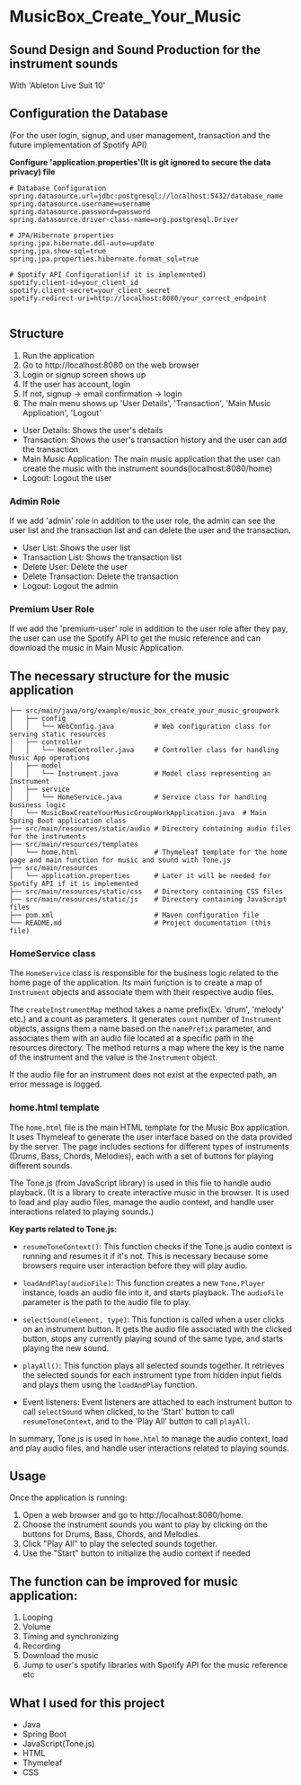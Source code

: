 # MusicBox_Create_Your_Music

## Sound Design and Sound Production for the instrument sounds

With 'Ableton Live Suit 10'

## Configuration the Database
(For the user login, signup, and user management, transaction and the future implementation of Spotify API)

**Configure 'application.properties'(It is git ignored to secure the data privacy) file**

```
# Database Configuration
spring.datasource.url=jdbc:postgresql://localhost:5432/database_name
spring.datasource.username=username
spring.datasource.password=password
spring.datasource.driver-class-name=org.postgresql.Driver

# JPA/Hibernate properties
spring.jpa.hibernate.ddl-auto=update
spring.jpa.show-sql=true
spring.jpa.properties.hibernate.format_sql=true

# Spotify API Configuration(if it is implemented)
spotify.client-id=your_client_id
spotify.client-secret=your_client_secret
spotify.redirect-uri=http://localhost:8080/your_correct_endpoint


```

## Structure

1. Run the application
2. Go to http://localhost:8080 on the web browser
3. Login or signup screen shows up
4. If the user has account, login
5. If not, signup -> email confirmation -> login
6. The main menu shows up 'User Details', 'Transaction', 'Main Music Application', 'Logout'

- User Details: Shows the user's details
- Transaction: Shows the user's transaction history and the user can add the transaction
- Main Music Application: The main music application that the user can create the music with the instrument sounds(localhost:8080/home)
- Logout: Logout the user

### Admin Role
If we add 'admin' role in addition to the user role, the admin can see the user list and the transaction list and can delete the user and the transaction.
- User List: Shows the user list
- Transaction List: Shows the transaction list
- Delete User: Delete the user
- Delete Transaction: Delete the transaction
- Logout: Logout the admin

### Premium User Role
If we add the 'premium-user' role in addition to the user role after they pay, the user can use the Spotify API to get the music reference and can download the music in Main Music Application.


## The necessary structure for the music application

```
├── src/main/java/org/example/music_box_create_your_music_groupwork
│   ├── config
│   │   └── WebConfig.java          # Web configuration class for serving static resources
│   ├── controller
│   │   └── HomeController.java     # Controller class for handling Music App operations
│   ├── model
│   │   └── Instrument.java         # Model class representing an Instrument
│   ├── service
│   │   └── HomeService.java        # Service class for handling business logic
│   └── MusicBoxCreateYourMusicGroupWorkApplication.java  # Main Spring Boot application class
├── src/main/resources/static/audio # Directory containing audio files for the instruments
├── src/main/resources/templates
│   └── home.html                   # Thymeleaf template for the home page and main function for music and sound with Tone.js
├── src/main/resources
│   └── application.properties      # Later it will be needed for Spotify API if it is implemented
├── src/main/resources/static/css   # Directory containing CSS files
├── src/main/resources/static/js    # Directory containing JavaScript files
├── pom.xml                         # Maven configuration file
└── README.md                       # Project documentation (this file)

```


### HomeService class

The `HomeService` class is responsible for the business logic related to the home page of the application. 
Its main function is to create a map of `Instrument` objects and associate them with their respective audio files.

The `createInstrumentMap` method takes a name prefix(Ex. 'drum', 'melody' etc.) and a count as parameters. 
It generates `count` number of `Instrument` objects, assigns them a name based on the `namePrefix` parameter, and associates them with an audio file located at a specific path in the resources directory. The method returns a map where the key is the name of the instrument and the value is the `Instrument` object.

If the audio file for an instrument does not exist at the expected path, an error message is logged.


### home.html template

The `home.html` file is the main HTML template for the Music Box application. It uses Thymeleaf to generate the user interface based on the data provided by the server. The page includes sections for different types of instruments (Drums, Bass, Chords, Melodies), each with a set of buttons for playing different sounds.

The Tone.js (from JavaScript library) is used in this file to handle audio playback. (It is a library to create interactive music in the browser. It is used to load and play audio files, manage the audio context, and handle user interactions related to playing sounds.)

**Key parts related to Tone.js:**

- `resumeToneContext()`: This function checks if the Tone.js audio context is running and resumes it if it's not. This is necessary because some browsers require user interaction before they will play audio.

- `loadAndPlay(audioFile)`: This function creates a new `Tone.Player` instance, loads an audio file into it, and starts playback. The `audioFile` parameter is the path to the audio file to play.

- `selectSound(element, type)`: This function is called when a user clicks on an instrument button. It gets the audio file associated with the clicked button, stops any currently playing sound of the same type, and starts playing the new sound.

- `playAll()`: This function plays all selected sounds together. It retrieves the selected sounds for each instrument type from hidden input fields and plays them using the `loadAndPlay` function.

- Event listeners: Event listeners are attached to each instrument button to call `selectSound` when clicked, to the 'Start' button to call `resumeToneContext`, and to the 'Play All' button to call `playAll`.

In summary, Tone.js is used in `home.html` to manage the audio context, load and play audio files, and handle user interactions related to playing sounds.



## Usage
Once the application is running:

1. Open a web browser and go to http://localhost:8080/home.
2. Choose the instrument sounds you want to play by clicking on the buttons for Drums, Bass, Chords, and Melodies.
3. Click "Play All" to play the selected sounds together.
4. Use the "Start" button to initialize the audio context if needed

## The function can be improved for music application: 
1. Looping
2. Volume
3. Timing and synchronizing
4. Recording
5. Download the music
6. Jump to user's spotify libraries with Spotify API for the music reference 
etc

## What I used for this project
- Java
- Spring Boot
- JavaScript(Tone.js)
- HTML
- Thymeleaf
- CSS



